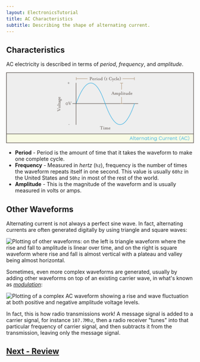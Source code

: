 ```yaml
---
layout: ElectronicsTutorial
title: AC Characteristics
subtitle: Describing the shape of alternating current.
---
```


## Characteristics

AC electricity is described in terms of _period_, _frequency_, and _amplitude_.

![Plotting of an alternating current wave starting at zero volts, rising to a labeled height of amplitude, dropping to a negative height, and returning to zero volts, labeled as period (one cycle).](../Support_Files/Alternating_Current.svg)

* **Period** - Period is the amount of time that it takes the waveform to make one complete cycle.
* **Frequency** - Measured in _hertz_ (`hz`), frequency is the number of times the waveform repeats itself in one second. This value is usually `60hz` in the United States and `50hz` in most of the rest of the world.
* **Amplitude** - This is the magnitude of the waveform and is usually measured in volts or amps.

## Other Waveforms

Alternating current is not always a perfect sine wave. In fact, alternating currents are often generated digitally by using triangle and square waves:

![Plotting of other waveforms: on the left is triangle waveform where the rise and fall to amplitude is linear over time, and on the right is square waveform where rise and fall is almost vertical with a plateau and valley being almost horizontal.](../Support_Files/Triangle_Square_AC_Waveforms.svg)

Sometimes, even more complex waveforms are generated, usually by adding other waveforms on top of an existing carrier wave, in what's known as [_modulation_](https://en.wikipedia.org/wiki/Modulation):

![Plotting of a complex AC waveform showing a rise and wave fluctuation at both positive and negative amplitude voltage levels.](../Support_Files/Complex_AC_Waveform.svg)

In fact, this is how radio transmissions work! A message signal is added to a carrier signal, for instance `107.7Mhz`, then a radio receiver "tunes" into that particular frequency of carrier signal, and then subtracts it from the transmission, leaving only the message signal.

## [Next - Review](../Review)